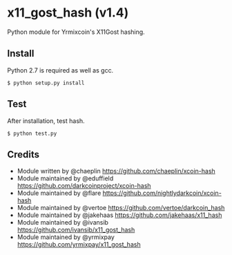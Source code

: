 x11_gost_hash (v1.4)
===========================

Python module for Yrmixcoin's X11Gost hashing.


Install
-------

Python 2.7 is required as well as gcc.

    $ python setup.py install


Test
-------

After installation, test hash.

    $ python test.py

Credits
-------

* Module written by @chaeplin https://github.com/chaeplin/xcoin-hash
* Module maintained by @eduffield https://github.com/darkcoinproject/xcoin-hash
* Module maintained by @flare https://github.com/nightlydarkcoin/xcoin-hash
* Module maintained by @vertoe https://github.com/vertoe/darkcoin_hash
* Module maintained by @jakehaas https://github.com/jakehaas/x11_hash
* Module maintained by @ivansib https://github.com/ivansib/x11_gost_hash
* Module maintained by @yrmixpay https://github.com/yrmixpay/x11_gost_hash
